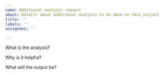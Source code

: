 ```yaml
---
name: Additional analysis request
about: Details about additional analysis to be done on this project
title: ''
labels: ''
assignees: ''

---
```


What is the analysis?

Why is it helpful?

What will the output be?
